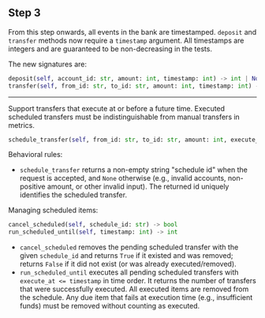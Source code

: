 ## Step 3

From this step onwards, all events in the bank are timestamped. `deposit` and `transfer` methods now require a `timestamp` argument. All timestamps are integers and are guaranteed to be non-decreasing in the tests.

The new signatures are:
```python
deposit(self, account_id: str, amount: int, timestamp: int) -> int | None
transfer(self, from_id: str, to_id: str, amount: int, timestamp: int) -> int | None
```

---

Support transfers that execute at or before a future time. Executed scheduled transfers must be indistinguishable from manual transfers in metrics.

```python
schedule_transfer(self, from_id: str, to_id: str, amount: int, execute_at: int) -> str | None
```

Behavioral rules:
- `schedule_transfer` returns a non-empty string "schedule id" when the request is accepted, and `None` otherwise (e.g., invalid accounts, non-positive amount, or other invalid input). The returned id uniquely identifies the scheduled transfer.

Managing scheduled items:
```python
cancel_scheduled(self, schedule_id: str) -> bool
run_scheduled_until(self, timestamp: int) -> int
```
- `cancel_scheduled` removes the pending scheduled transfer with the given `schedule_id` and returns `True` if it existed and was removed; returns `False` if it did not exist (or was already executed/removed).
- `run_scheduled_until` executes all pending scheduled transfers with `execute_at <= timestamp` in time order. It returns the number of transfers that were successfully executed. All executed items are removed from the schedule. Any due item that fails at execution time (e.g., insufficient funds) must be removed without counting as executed.